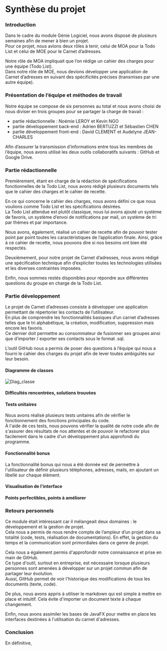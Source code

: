 # Synthèse du projet

### Introduction

Dans le cadre du module Génie Logiciel, nous avons disposé de plusieurs semaines afin de mener à bien un projet.  
Pour ce projet, nous avions deux rôles à tenir, celui de MOA pour la Todo List et celui de MOE pour le Carnet d’adresses.

Notre rôle de MOA impliquait que l’on rédige un cahier des charges pour une équipe (Todo List).  
Dans notre rôle de MOE, nous devions développer une application de Carnet d’adresses en suivant des spécificités précises (transmises par une autre équipe).

### Présentation de l’équipe et méthodes de travail

Notre équipe se compose de six personnes au total et nous avons choisi de nous diviser en trois groupes pour se partager la charge de travail :

+ partie rédactionnelle : Noémie LEROY et Kevin NGO
+ partie développement back-end : Adrien BERTUZZI et Sébastien CHEN
+ partie développement front-end : David CLEMENT et Audelyne JEAN-CHARLES

Afin d’assurer la transmission d’informations entre tous les membres de l’équipe, nous avons utilisé les deux outils collaboratifs suivants : GitHub et Google Drive.

### Partie rédactionnelle

Premièrement, étant en charge de la rédaction de spécifications fonctionnelles de la Todo List, nous avons rédigé plusieurs documents tels que le cahier des charges et le cahier de recette.

En ce qui concerne le cahier des charges, nous avons défini ce que nous voulions comme Todo List et les spécifications désirées.  
La Todo List attendue est plutôt classique, nous lui avons ajouté un système de favoris, un système d’envoi de notifications par mail, un système de tri par thèmes et par importance.

Nous avons, également, réalisé un cahier de recette afin de pouvoir tester point par point toutes les caractéristiques de l’application finale. Ainsi, grâce à ce cahier de recette, nous pouvons dire si nos besoins ont bien été respectés.

Deuxièmement, pour notre projet de Carnet d’adresses, nous avons rédigé une spécification technique afin d’expliciter toutes les technologies utilisées et les diverses contraintes imposées.

Enfin, nous sommes restés disponibles pour répondre aux différentes questions du groupe en charge de la Todo List.

### Partie développement

Le projet de Carnet d’adresses consiste à développer une application permettant de répertorier les contacts de l’utilisateur.  
En plus de comprendre les fonctionnalités basiques d’un carnet d’adresses telles que le tri alphabétique, la création, modification, suppression mais encore les favoris.  
Ce dernier doit permettre au consommateur de fusionner ses groupes ainsi que d’importer / exporter ses contacts sous le format .sql.

L’outil GitHub nous a permis de poser des questions à l’équipe qui nous a fourni le cahier des charges du projet afin de lever toutes ambiguïtés sur leur besoin.

#### Diagramme de classes  

![Diag_classe]()

#### Difficultés rencontrées, solutions trouvées



#### Tests unitaires  

Nous avons réalisé plusieurs tests unitaires afin de vérifier le fonctionnement des fonctions principales du code.  
À l'aide de ces tests, nous pouvons vérifier la qualité de notre code afin de s'assurer des résultats de nos attentes et de pouvoir le refactorer plus facilement dans le cadre d'un développement plus approfondi du programme.

#### Fonctionnalité bonus  

La fonctionnalité bonus qui nous a été donnée est de permettre à l'utilisateur de définir plusieurs téléphones, adresses, mails, en ajoutant un libellé sur chaque élément.

#### Visualisation de l'interface 



#### Points perfectibles, points à améliorer



### Retours personnels

Ce module était intéressant car il mélangeait deux domaines : le développement et la gestion de projet.  
Cela nous a permis de nous rendre compte de l’ampleur d’un projet dans sa totalité (code, tests, réalisation de documentations). En effet, la gestion du temps et la communication sont primordiales dans ce genre de projet.

Cela nous a également permis d'approfondir notre connaissance et prise en main de GitHub.  
Ce type d'outil, surtout en entreprise, est nécessaire lorsque plusieurs personnes sont amenées à développer sur un projet commun afin de partager leur évolution.  
Aussi, GitHub permet de voir l'historique des modifications de tous les documents (texte, code).

De plus, nous avons appris à utiliser le markdown qui est simple à mettre en place et intuitif. Cela évite d'importer un document texte à chaque changement.

Enfin, nous avons assimiler les bases de JavaFX pour mettre en place les interfaces destinées à l'utilisation du carnet d'adresses.

### Conclusion

En définitive, 

